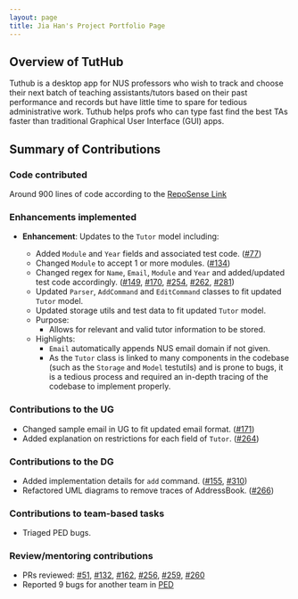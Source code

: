 ```yaml
---
layout: page
title: Jia Han's Project Portfolio Page
---
```


## Overview of TutHub
Tuthub is a desktop app for NUS professors who wish to track and choose their next batch of teaching assistants/tutors based on their past performance and records but have little time to spare for tedious administrative work. Tuthub helps profs who can type fast find the best TAs faster than traditional Graphical User Interface (GUI) apps.

## Summary of Contributions

### Code contributed
Around 900 lines of code according to the [RepoSense Link](https://nus-cs2103-ay2223s1.github.io/tp-dashboard/?search=jia-han&breakdown=true)

### Enhancements implemented

- **Enhancement**: Updates to the `Tutor` model including:
  - Added `Module` and `Year` fields and associated test code. ([#77](https://github.com/AY2223S1-CS2103T-T15-3/tp/pull/77))
  - Changed `Module` to accept 1 or more modules. ([#134](https://github.com/AY2223S1-CS2103T-T15-3/tp/pull/134))
  - Changed regex for `Name`, `Email`, `Module` and `Year` and added/updated test code accordingly. ([#149](https://github.com/AY2223S1-CS2103T-T15-3/tp/pull/149), [#170](https://github.com/AY2223S1-CS2103T-T15-3/tp/pull/170), [#254](https://github.com/AY2223S1-CS2103T-T15-3/tp/pull/254), [#262](https://github.com/AY2223S1-CS2103T-T15-3/tp/pull/262), [#281](https://github.com/AY2223S1-CS2103T-T15-3/tp/pull/281))
  - Updated `Parser`, `AddCommand` and `EditCommand` classes to fit updated `Tutor` model.
  - Updated storage utils and test data to fit updated `Tutor` model.
  
  <div style="page-break-after: always;"></div>
  
  - Purpose:
    - Allows for relevant and valid tutor information to be stored.
  - Highlights:
    - `Email` automatically appends NUS email domain if not given.
    - As the `Tutor` class is linked to many components in the codebase (such as the `Storage` and `Model` testutils) and is prone to bugs, it is a tedious process and required an in-depth tracing of the codebase to implement properly.


### Contributions to the UG

- Changed sample email in UG to fit updated email format. ([#171](https://github.com/AY2223S1-CS2103T-T15-3/tp/pull/171))
- Added explanation on restrictions for each field of `Tutor`. ([#264](https://github.com/AY2223S1-CS2103T-T15-3/tp/pull/264))

### Contributions to the DG

- Added implementation details for `add` command. ([#155](https://github.com/AY2223S1-CS2103T-T15-3/tp/pull/155), [#310](https://github.com/AY2223S1-CS2103T-T15-3/tp/pull/310))
- Refactored UML diagrams to remove traces of AddressBook. ([#266](https://github.com/AY2223S1-CS2103T-T15-3/tp/pull/266))

### Contributions to team-based tasks

- Triaged PED bugs.

### Review/mentoring contributions
- PRs reviewed: [#51](https://github.com/AY2223S1-CS2103T-T15-3/tp/pull/51), [#132](https://github.com/AY2223S1-CS2103T-T15-3/tp/pull/132), [#162](https://github.com/AY2223S1-CS2103T-T15-3/tp/pull/162), [#256](https://github.com/AY2223S1-CS2103T-T15-3/tp/pull/256), [#259](https://github.com/AY2223S1-CS2103T-T15-3/tp/pull/259), [#260](https://github.com/AY2223S1-CS2103T-T15-3/tp/pull/260)
- Reported 9 bugs for another team in [PED](https://github.com/jia-han/ped)
